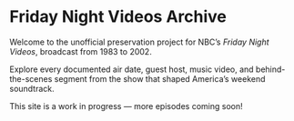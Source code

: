# Friday Night Videos Archive

Welcome to the unofficial preservation project for NBC’s *Friday Night Videos*, broadcast from 1983 to 2002.

Explore every documented air date, guest host, music video, and behind-the-scenes segment from the show that shaped America’s weekend soundtrack.

This site is a work in progress — more episodes coming soon!